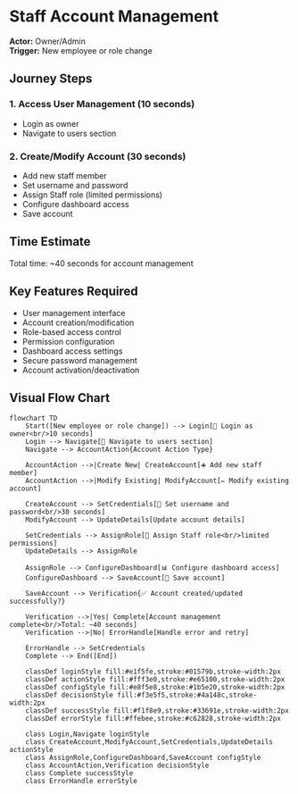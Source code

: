 # Staff Account Management

**Actor:** Owner/Admin  
**Trigger:** New employee or role change

## Journey Steps

### 1. Access User Management (10 seconds)

- Login as owner
- Navigate to users section

### 2. Create/Modify Account (30 seconds)

- Add new staff member
- Set username and password
- Assign Staff role (limited permissions)
- Configure dashboard access
- Save account

## Time Estimate

Total time: ~40 seconds for account management

## Key Features Required

- User management interface
- Account creation/modification
- Role-based access control
- Permission configuration
- Dashboard access settings
- Secure password management
- Account activation/deactivation

## Visual Flow Chart

```mermaid
flowchart TD
    Start([New employee or role change]) --> Login[🔐 Login as owner<br/>10 seconds]
    Login --> Navigate[👥 Navigate to users section]
    Navigate --> AccountAction{Account Action Type}

    AccountAction -->|Create New| CreateAccount[➕ Add new staff member]
    AccountAction -->|Modify Existing| ModifyAccount[✏️ Modify existing account]

    CreateAccount --> SetCredentials[🔑 Set username and password<br/>30 seconds]
    ModifyAccount --> UpdateDetails[Update account details]

    SetCredentials --> AssignRole[👤 Assign Staff role<br/>limited permissions]
    UpdateDetails --> AssignRole

    AssignRole --> ConfigureDashboard[📊 Configure dashboard access]
    ConfigureDashboard --> SaveAccount[💾 Save account]

    SaveAccount --> Verification{✅ Account created/updated successfully?}

    Verification -->|Yes| Complete[Account management complete<br/>Total: ~40 seconds]
    Verification -->|No| ErrorHandle[Handle error and retry]

    ErrorHandle --> SetCredentials
    Complete --> End([End])

    classDef loginStyle fill:#e1f5fe,stroke:#01579b,stroke-width:2px
    classDef actionStyle fill:#fff3e0,stroke:#e65100,stroke-width:2px
    classDef configStyle fill:#e8f5e8,stroke:#1b5e20,stroke-width:2px
    classDef decisionStyle fill:#f3e5f5,stroke:#4a148c,stroke-width:2px
    classDef successStyle fill:#f1f8e9,stroke:#33691e,stroke-width:2px
    classDef errorStyle fill:#ffebee,stroke:#c62828,stroke-width:2px

    class Login,Navigate loginStyle
    class CreateAccount,ModifyAccount,SetCredentials,UpdateDetails actionStyle
    class AssignRole,ConfigureDashboard,SaveAccount configStyle
    class AccountAction,Verification decisionStyle
    class Complete successStyle
    class ErrorHandle errorStyle
```
